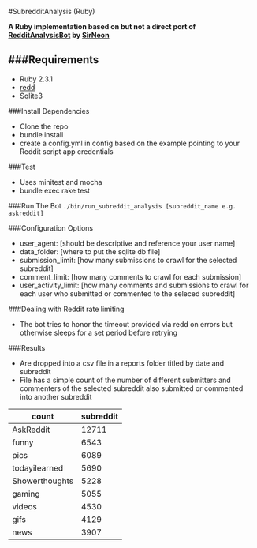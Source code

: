 #SubredditAnalysis (Ruby)

**A Ruby implementation based on but not a direct port of [RedditAnalysisBot](https://github.com/SirNeon618/SubredditAnalysis) by [SirNeon](https://www.reddit.com/user/SirNeon)**

###Requirements
------------
* Ruby 2.3.1
* [redd](https://github.com/avinashbot/redd)
* Sqlite3

###Install Dependencies
* Clone the repo
* bundle install
* create a config.yml in config based on the example pointing to your Reddit script app credentials

###Test
* Uses minitest and mocha
* bundle exec rake test

###Run The Bot
  `./bin/run_subreddit_analysis [subreddit_name e.g. askreddit]`

###Configuration Options
* user_agent: [should be descriptive and reference your user name]
* data_folder: [where to put the sqlite db file]
* submission_limit: [how many submissions to crawl for the selected subreddit]
* comment_limit: [how many comments to crawl for each submission]
* user_activity_limit: [how many comments and submissions to crawl for each user who submitted or commented to the seleced subreddit]

###Dealing with Reddit rate limiting
* The bot tries to honor the timeout provided via redd on errors but otherwise sleeps for a set period before retrying

###Results
* Are dropped into a csv file in a reports folder titled by date and subreddit
* File has a simple count of the number of different submitters and
  commenters of the selected subreddit also submitted or commented into another subreddit

|count|subreddit
--- | ---
AskReddit|12711
funny|6543
pics|6089
todayilearned|5690
Showerthoughts|5228
gaming|5055
videos|4530
gifs|4129
news|3907
